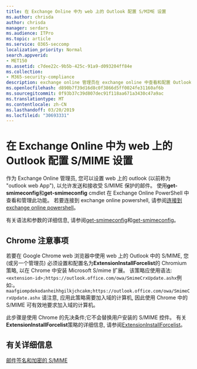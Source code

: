 ```yaml
---
title: 在 Exchange Online 中为 web 上的 Outlook 配置 S/MIME 设置
ms.author: chrisda
author: chrisda
manager: serdars
ms.audience: ITPro
ms.topic: article
ms.service: O365-seccomp
localization_priority: Normal
search.appverid:
- MET150
ms.assetid: c7dee22c-9b5b-425c-91a9-d093204ff84e
ms.collection:
- M365-security-compliance
description: exchange online 管理员在 exchange online 中查看和配置 Outlook 网页中的 S/MIME 设置时需要执行的操作的简短说明。
ms.openlocfilehash: d890b7f39d16d8c0f3866d5ff0024fe31160af6b
ms.sourcegitcommit: 0f93b37c39d807dec91f118aa671a3430c47a9ac
ms.translationtype: MT
ms.contentlocale: zh-CN
ms.lasthandoff: 03/20/2019
ms.locfileid: "30693331"
---
```

# <a name="configure-smime-settings-in-exchange-online-for-outlook-on-the-web"></a>在 Exchange Online 中为 web 上的 Outlook 配置 S/MIME 设置

作为 Exchange Online 管理员, 您可以设置 web 上的 outlook (以前称为 "outlook web App"), 以允许发送和接收受 S/MIME 保护的邮件。 使用**get-smimeconfig**和**get-smimeconfig** cmdlet 在 Exchange Online PowerShell 中查看和管理此功能。 若要连接到 exchange online powershell, 请参阅[连接到 exchange online powershell](https://go.microsoft.com/fwlink/p/?linkid=396554)。

有关语法和参数的详细信息, 请参阅[get-smimeconfig](http://technet.microsoft.com/library/4b29fa89-0840-4fe9-8885-019fcef2e02b.aspx)和[get-smimeconfig](http://technet.microsoft.com/library/de357ce0-8143-4c36-8032-026292fc63f0.aspx)。

## <a name="considerations-for-chrome"></a>Chrome 注意事项

若要在 Google Chrome web 浏览器中使用 web 上的 Outlook 中的 S/MIME, 您 (或另一个管理员) 必须设置和配置名为**ExtensionInstallForcelist**的 Chromium 策略, 以在 Chrome 中安装 Microsoft S/mime 扩展。 该策略应使用语法: `<extension-id>;https://outlook.office.com/owa/SmimeCrxUpdate.ashx`例如:。 `maafgiompdekodanheihhgilkjchcakm;https://outlook.office.com/owa/SmimeCrxUpdate.ashx` 请注意, 应用此策略需要加入域的计算机, 因此使用 Chrome 中的 S/MIME 可有效地要求加入域的计算机。

此步骤是使用 Chrome 的先决条件;它不会替换用户安装的 S/MIME 控件。 有关**ExtensionInstallForcelist**策略的详细信息, 请参阅[ExtensionInstallForcelist](http://dev.chromium.org/administrators/policy-list-3#ExtensionInstallForcelist)。

## <a name="for-more-information"></a>有关详细信息

[邮件签名和加密的 S/MIME](s-mime-for-message-signing-and-encryption.md)
